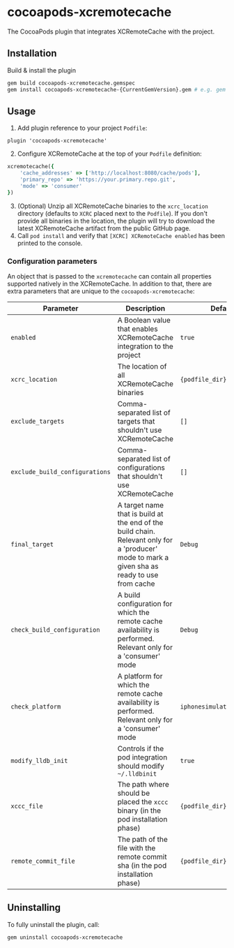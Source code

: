 # cocoapods-xcremotecache

The CocoaPods plugin that integrates XCRemoteCache with the project.

## Installation

Build & install the plugin

```bash
gem build cocoapods-xcremotecache.gemspec
gem install cocoapods-xcremotecache-{CurrentGemVersion}.gem # e.g. gem install cocoapods-xcremotecache-0.0.1.gem
```

## Usage

1. Add plugin reference to your project `Podfile`:
```
plugin 'cocoapods-xcremotecache'
```
2. Configure XCRemoteCache at the top of your `Podfile` definition:
```ruby
xcremotecache({
    'cache_addresses' => ['http://localhost:8080/cache/pods'], 
    'primary_repo' => 'https://your.primary.repo.git',
    'mode' => 'consumer'
})
```
3. (Optional) Unzip all XCRemoteCache binaries to the `xcrc_location` directory (defaults to `XCRC` placed next to the `Podfile`). If you don't provide all binaries in the location, the plugin will try to download the latest XCRemoteCache artifact from the public GitHub page.
4. Call `pod install` and verify that `[XCRC] XCRemoteCache enabled` has been printed to the console.

### Configuration parameters

An object that is passed to the `xcremotecache` can contain all properties supported natively in the XCRemoteCache. In addition to that, there are extra parameters that are unique to the `cocoapods-xcremotecache`:

| Parameter | Description | Default | Required |
| ------------- | ------------- | ------------- | ------------- |
| `enabled` | A Boolean value that enables XCRemoteCache integration to the project | `true` | ⬜️ |
| `xcrc_location` | The location of all XCRemoteCache binaries | `{podfile_dir}/XCRC` | ⬜️ |
| `exclude_targets` | Comma-separated list of targets that shouldn't use XCRemoteCache | `[]`| ⬜️ |
| `exclude_build_configurations` | Comma-separated list of configurations that shouldn't use XCRemoteCache | `[]`| ⬜️ |
| `final_target` | A target name that is build at the end of the build chain. Relevant only for a 'producer' mode to mark a given sha as ready to use from cache | `Debug` | ⬜️ |
| `check_build_configuration` | A build configuration for which the remote cache availability is performed. Relevant only for a 'consumer' mode | `Debug` | ⬜️ |
| `check_platform` | A platform for which the remote cache availability is performed. Relevant only for a 'consumer' mode | `iphonesimulator` | ⬜️ 
| `modify_lldb_init` | Controls if the pod integration should modify `~/.lldbinit` | `true` | ⬜️ |
| `xccc_file` | The path where should be placed the `xccc` binary (in the pod installation phase) | `{podfile_dir}/.rc/xccc` | ⬜️ |
| `remote_commit_file` | The path of the file with the remote commit sha (in the pod installation phase) | `{podfile_dir}/.rc/arc.rc`| ⬜️ |

## Uninstalling

To fully uninstall the plugin, call:

```bash
gem uninstall cocoapods-xcremotecache
```
